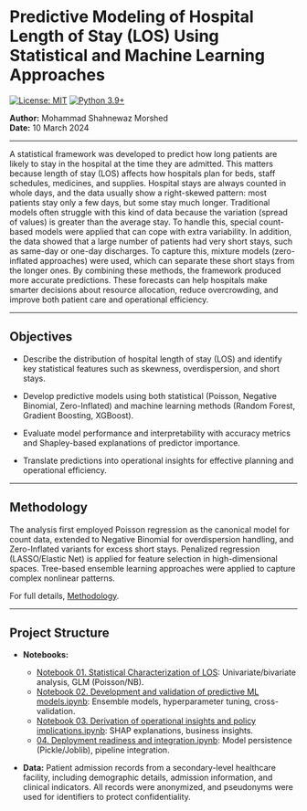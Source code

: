 # Predictive Modeling of Hospital Length of Stay (LOS) Using Statistical and Machine Learning Approaches

[![License: MIT](https://img.shields.io/badge/License-MIT-yellow.svg)](https://opensource.org/licenses/MIT)
[![Python 3.9+](https://img.shields.io/badge/python-3.9+-blue.svg)](https://www.python.org/downloads/release/python-390/)

**Author:** Mohammad Shahnewaz Morshed  
**Date:** 10 March 2024  

---

A statistical framework was developed to predict how long patients are likely to stay in the hospital at the time they are admitted. This matters because length of stay (LOS) affects how hospitals plan for beds, staff schedules, medicines, and supplies. Hospital stays are always counted in whole days, and the data usually show a right-skewed pattern: most patients stay only a few days, but some stay much longer. Traditional models often struggle with this kind of data because the variation (spread of values) is greater than the average stay. To handle this, special count-based models were applied that can cope with extra variability. In addition, the data showed that a large number of patients had very short stays, such as same-day or one-day discharges. To capture this, mixture models (zero-inflated approaches) were used, which can separate these short stays from the longer ones. By combining these methods, the framework produced more accurate predictions. These forecasts can help hospitals make smarter decisions about resource allocation, reduce overcrowding, and improve both patient care and operational efficiency.

---

## Objectives

- Describe the distribution of hospital length of stay (LOS) and identify key statistical features such as skewness, overdispersion, and short stays.

- Develop predictive models using both statistical (Poisson, Negative Binomial, Zero-Inflated) and machine learning methods (Random Forest, Gradient Boosting, XGBoost).

- Evaluate model performance and interpretability with accuracy metrics and Shapley-based explanations of predictor importance.

- Translate predictions into operational insights for effective planning and operational efficiency.

---

## Methodology

The analysis first employed Poisson regression as the canonical model for count data, extended to Negative Binomial for overdispersion handling, and Zero-Inflated variants for excess short stays. Penalized regression (LASSO/Elastic Net) is applied for feature selection in high-dimensional spaces. Tree-based ensemble learning approaches were applied to capture complex nonlinear patterns.

For full details, [Methodology](Methodology.pdf).

---

## Project Structure

- **Notebooks:**
  - [Notebook 01. Statistical Characterization of LOS](https://github.com/ShahnewazMorshed/Predictive-Modeling-for-Health-Care-Data/blob/main/Notebook%2001.%20Statistical%20characterization%20of%20LOS.ipynb): Univariate/bivariate analysis, GLM (Poisson/NB).
  - [Notebook 02. Development and validation of predictive ML models.ipynb](https://github.com/ShahnewazMorshed/Predictive-Modeling-for-Health-Care-Data/blob/main/Notebook%2002.%20Development%20and%20validation%20of%20predictive%20ML%20models.ipynb): Ensemble models, hyperparameter tuning, cross-validation.
  - [Notebook 03. Derivation of operational insights and policy implications.ipynb](https://github.com/ShahnewazMorshed/Predictive-Modeling-for-Health-Care-Data/blob/main/Notebook%2003.%20Derivation%20of%20operational%20insights%20and%20policy%20implications.ipynb): SHAP explanations, business insights.
  - [04. Deployment readiness and integration.ipynb](04.%20Deployment%20readiness%20and%20integration.ipynb): Model persistence (Pickle/Joblib), pipeline integration.

- **Data:** Patient admission records from a secondary-level healthcare facility, including demographic details, admission information, and clinical indicators. All records were anonymized, and pseudonyms were used for identifiers to protect confidentiality.
